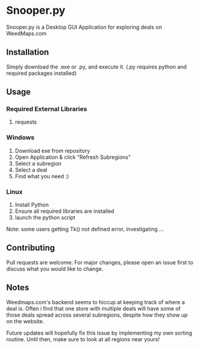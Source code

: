 # Snooper.py

Snooper.py is a Desktop GUI Application for exploring deals on WeedMaps.com

## Installation

Simply download the .exe or .py, and execute it. (.py requires python and required packages installed)

## Usage

### Required External Libraries

1. requests

### Windows

1. Download exe from repository
2. Open Application & click "Refresh Subregions"
3. Select a subregion
4. Select a deal
5. Find what you need :)

### Linux

1. Install Python
2. Ensure all required libraries are installed
3. launch the python script

Note: some users getting Tk() not defined error, investigating ...


## Contributing

Pull requests are welcome. For major changes, please open an issue first to discuss what you would like to change.

## Notes

  Weedmaps.com's backend seems to hiccup at keeping track of where a deal is. Often i find that one store with multiple deals will have
some of those deals spread across several subregions, despite how they show up on the website.

  Future updates will hopefully fix this issue by implementing my own sorting routine. Until then, make sure to look at all regions near yours!
